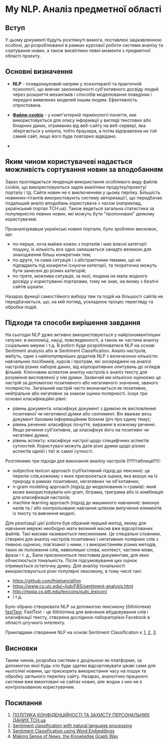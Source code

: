 # My NLP. Аналіз предметної області

## Вступ

У цьому документі будуть розглянуті вимоги, поставлені зацікавленною особою, до розроблюваної в рамках курсової роботи системи аналізу та сортування новин, 
а також висвітлено певні моменти з предметної області проєкту.

## Основні визначення
- **NLP** - псевдонауковий напрям у психотерапії та практичній психології, що вивчає закономірності суб'єктивного досвіду людей через розкриття механізмів і способів 
моделювання поведінки і передачі виявлених моделей іншим людям. Ефективність спростована.

- [**Файли-cookie**](https://uk.wikipedia.org/wiki/%D0%9A%D1%83%D0%BA%D0%B8) - у комп'ютерній термінології поняття, яке використовується для опису інформації у вигляді текстових або бінарних даних, отриманих від веб-сайту на 
веб-сервері, яка зберігається у клієнта, тобто браузера, а потім відправлена на той самий сайт, якщо його буде повторно відвідано.

- 

## Яким чином користувачеві надається можливість сортування новин за вподобанням 

Зараз проглядається тенденція використання особливого виду файлів cookie, що використовуються задля аналітики продутку/проекту/порталу і тд. Сайти новин не є виключенням у 
цьому перліку. Більшість новинних-гігантів використовують систему авторизаціїї, що передбачає подальший аналіз вподобань користувача з часом (наприклад, український портал TCH.ua). 
Також ведеться загальна статистика за популярністю певних новин, які можуть бути "пропоновані" деякому користувачеві. 

Проаналізувавши українські новині портали, було зроблено висновок, що:
- по-перше, хоча майже кожен з порталів і має власні категорії пошуку, їх кількість все одно залишається занадто великою для знаходження більш конкретних тем;
- по-друге, та сама ситуація і з абстрактними темами, що не підпадають під конкретні існуючи категорії, та теоретично можуть бути занесені до різних категорій;
- по-трете, можлива ситуація, за якої, людина не мала жодного досвіду у користуванні порталами, тому не знає, на якому з безлічі сайтів шукати.

Назараз функції самостійного вибору тем та подій на більшості сайтів не передбачається, що, на мій погляд, ускладнює процес перегляду та обробки подій. 


## Підходи та способи вирішення завдання

На сьогодні NLP дуже активно використовуються у найрізноманітніших галузях: в економіці, науці, повсякденності, а також як частина аналізу соціальних мереж і т.д. 
В роботі буде розроблюватися NLP на основі Sentiment analysis або ж Sentiment Classification. Аналіз настроїв, мабуть, одне з найпопулярніших додатків NLP  з величезною 
кількістю навчальних посібників, курсів і програм, які зосереджені на аналізі настроїв різних наборів даних, від корпоративних опитувань до оглядів фільмів. Ключовим аспектом 
аналізу настроїв є аналіз тексту для розуміння висловленої у нім думки. Зазвичай ми кількісно оцінюємо це настрій за допомогою позитивного або негативного значення, званого 
полярністю. Загальний настрій часто визначається як позитивне, нейтральне або негативне за знаком оцінки полярності. Існує три основні класифікаційні рівні:
- рівень документа: класифікує документ з думкою як висловлення позитивної чи негативної думки або сентимент. Він вважає весь документ базовим інформаційним блоком (річ про єдину тему);
- рівень речення: класифікує почуття, виражені в кожному реченні. Якщо речення суб'єктивне, це класифікує його на позитивні чи негативні думки;
- рівень аспекту: класифікує настрої щодо специфічних аспектів сутностей. Користувачі можуть дати різні думки щодо різних аспектів однієї і тієї ж самої сутності.

Розглянемо три підхіди для виконання аналізу настроїв (!!!!!!таблиця!!!!):
- subjective lexicon approach (суб’єктивний підхід до лексики): це перелік слів,кожному з яких присвоюється оцінка, яка вказує на їх природу в рамках позитивних, негативних чи об'єктивних;
- n-gram modeling approach (підхід до моделювання n-грамів): який може використовувати uni-gram, біграма, триграма або їх комбінація для класифікація настроїв;
- machine learning approach (підхід до машинного навчання): виконує напів та / або контрольоване навчання шляхом вилучення елементів із тексту та вивчення моделі.

Для реалізації цієї роботи був обраний перший метод, якому для навчання мережі необхідно мати великий масив вже відсортованих файлів. Такі масиви називаються лексиконами. 
Це спеціальні словники, створені для аналізу настроїв позитивних і негативних полярних слів з певною оцінкою, пов'язаної з ними, і з використанням різних методів, таких як положення слів, навколишні слова, контекст, частини мови, фрази і т. д., Бали присвоюються текстовим документам, для яких обчислюється тональність. Після підсумовування цих оцінок отримується остаточну думку. Для аналізу тональності використовуються різні популярні лексикону, в тому числі такі:
-	https://github.com/fnielsen/afinn
-	https://www.cs.uic.edu/~liub/FBS/sentiment-analysis.html
-	http://mpqa.cs.pitt.edu/lexicons/subj_lexicon/
-	І т.д.

Було обрано створювати NLP за допомогою лексикону (бібліотеки) [fastText](https://fasttext.cc/docs/en/supervised-tutorial.html). FastText - це бібліотека для вивчення вбудовування слів і класифікації тексту, створена дослідною лабораторією Facebook в області штучного інтелекту.

 Прикладами створення NLP на основі Sentiment Classification є [1](https://blog.usejournal.com/sentiment-classification-with-natural-language-processing-on-lstm-4dc0497c1f19), [2](https://medium.com/swlh/sentiment-classification-using-word-embeddings-word2vec-aedf28fbb8ca), [3](https://medium.com/neo4j/making-sense-of-news-the-knowledge-graph-way-d33810ce5005).

## Висновки

Таким чином, розробка системи є доцільною як платформи, за допомогою якої будь-хто буде здатен відсортовувати цікаві саме для нього/неї новини, що прискорить використання часу 
на пошук та обробку загльного переліку сайту. Назараз, аналогічно працюючі системи вже вмонтовані на сайтах новин, але жодна з них не є контрольованою користувачем.

## Посилання

1. [ПОЛІТИКА КОНФІДЕНЦІЙНОСТІ ТА ЗАХИСТУ ПЕРСОНАЛЬНИХ ДАНИХ TCH.ua](https://tsn.ua/privacy-policy)
2. [Sentiment classification with natural language processing](https://blog.usejournal.com/sentiment-classification-with-natural-language-processing-on-lstm-4dc0497c1f19)
3. [Sentiment Classification using Word Embeddings ](https://medium.com/swlh/sentiment-classification-using-word-embeddings-word2vec-aedf28fbb8ca)
4. [Making Sense of News, the Knowledge Graph Way](https://medium.com/neo4j/making-sense-of-news-the-knowledge-graph-way-d33810ce5005)
